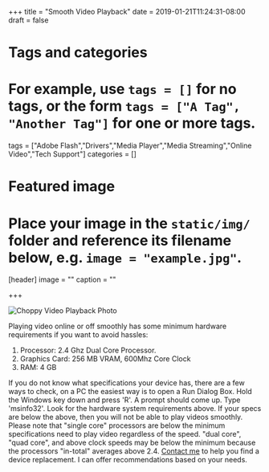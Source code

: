 +++
title = "Smooth Video Playback"
date = 2019-01-21T11:24:31-08:00
draft = false

# Tags and categories
# For example, use `tags = []` for no tags, or the form `tags = ["A Tag", "Another Tag"]` for one or more tags.
tags = ["Adobe Flash","Drivers","Media Player","Media Streaming","Online Video","Tech Support"]
categories = []

# Featured image
# Place your image in the `static/img/` folder and reference its filename below, e.g. `image = "example.jpg"`.
[header]
image = ""
caption = ""

+++

![Choppy Video Playback Photo](/img/updates/smooth-video-playback/smooth-video-playback.jpg)

Playing video online or off smoothly has some minimum hardware requirements if you want to avoid hassles:

1. Processor: 2.4 Ghz Dual Core Processor.
2. Graphics Card: 256 MB VRAM, 600Mhz Core Clock
3. RAM: 4 GB

If you do not know what specifications your device has, there are a few ways to check, on a PC the easiest way is to open a Run Dialog Box. Hold the Windows key down and press 'R'. A prompt should come up. Type 'msinfo32'. Look for the hardware system requirements above. If your specs are below the above, then you will not be able to play videos smoothly. Please note that "single core" processors are below the minimum specifications need to play video regardless of the speed. "dual core", "quad core", and above clock speeds may be below the minimum because the processors "in-total" averages above 2.4.
[Contact me](#contact) to help you find a device replacement. I can offer recommendations based on your needs.
